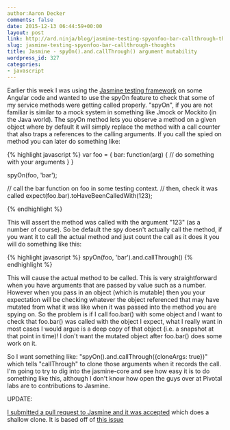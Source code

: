 ```yaml
---
author:Aaron Decker
comments: false
date: 2015-12-13 06:44:59+00:00
layout: post
link: http://ard.ninja/blog/jasmine-testing-spyonfoo-bar-callthrough-thoughts/
slug: jasmine-testing-spyonfoo-bar-callthrough-thoughts
title: Jasmine - spyOn().and.callThrough() argument mutability
wordpress_id: 327
categories:
- javascript
---
```


Earlier this week I was using the [Jasmine testing framework](https://github.com/jasmine/jasmine) on some Angular code and wanted to use the spyOn feature to check that some of my service methods were getting called properly. "spyOn", if you are not familiar is similar to a mock system in something like Jmock or Mockito (in the Java world). The spyOn method lets you observe a method on a given object where by default it will simply replace the method with a call counter that also traps a references to the calling arguments. If you call the spied on method you can later do something like:

{% highlight javascript %}
var foo = {
  bar: function(arg) {
    // do something with your arguments
  }
}

spyOn(foo, 'bar');

// call the bar function on foo in some testing context.
// then, check it was called
expect(foo.bar).toHaveBeenCalledWith(123);

{% endhighlight %}


This will assert the method was called with the argument "123" (as a number of course). So be default the spy doesn't actually call the method, if you want it to call the actual method and just count the call as it does it you will do something like this:

{% highlight javascript %}
spyOn(foo, 'bar').and.callThrough()
{% endhighlight %}

This will cause the actual method to be called. This is very straightforward when you have arguments that are passed by value such as a number. However when you pass in an object (which is mutable) then you your expectation will be checking whatever the object referenced that may have mutated from what it was like when it was passed into the method you are spying on. So the problem is if I call foo.bar() with some object and I want to check that foo.bar() was called with the object I expect, what I really want in most cases I would argue is a deep copy of that object (i.e. a snapshot at that point in time)! I don't want the mutated object after foo.bar() does some work on it.

So I want something like: "spyOn().and.callThrough({cloneArgs: true})" which tells "callThrough" to clone those arguments when it records the call. I'm going to try to dig into the jasmine-core and see how easy it is to do something like this, although I don't know how open the guys over at Pivotal labs are to contributions to Jasmine.

UPDATE:

[I submitted a pull request to Jasmine and it was accepted](https://github.com/jasmine/jasmine/pull/1000
) which does a shallow clone. It is based off of [this issue](https://github.com/jasmine/jasmine/issues/872#issuecomment-164467203)
